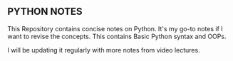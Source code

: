 ## PYTHON NOTES


This Repository contains concise notes on Python.
It's my go-to notes if I want to revise the concepts.
This contains Basic Python syntax and OOPs.

I will be updating it regularly with more notes from video lectures.
